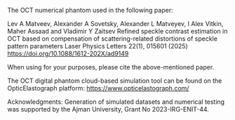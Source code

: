 The OCT numerical phantom used in the following paper:

Lev A Matveev, Alexander A Sovetsky, Alexander L Matveyev, I Alex Vitkin, Maher Assaad and Vladimir Y Zaitsev Refined speckle contrast estimation in OCT based on compensation of scattering-related distortions of speckle pattern parameters Laser Physics Letters 22(1), 015601 (2025) https://doi.org/10.1088/1612-202X/ad9149

When using for your purposes, please cite the above-mentioned paper.

The OCT digital phantom cloud-based simulation tool can be found on the OpticElastograph platform: https://www.opticelastograph.com/

Acknowledgments: Generation of simulated datasets and numerical testing was supported by the Ajman University, Grant No 2023-IRG-ENIT-44.
